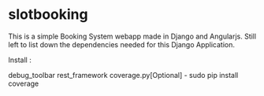 # slotbooking

This is a simple Booking System webapp made in Django and Angularjs. Still left to list down the dependencies needed for this Django Application.


Install :

debug_toolbar
rest_framework
coverage.py[Optional] - sudo pip install coverage
